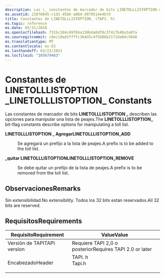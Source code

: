 ```yaml
---
description: Las \_ constantes de marcador de bits LINETOLLLISTOPTION describen las opciones para manipular una lista de peajes.
ms.assetid: 22878045-c1d1-45b6-a864-d979514e4b7d
title: Constantes de LINETOLLLISTOPTION_ (TAPI. h)
ms.topic: reference
ms.date: 05/31/2018
ms.openlocfilehash: 731bc284c4976ba150bda0df0c3f417b40a3a07a
ms.sourcegitcommit: c8ec1ded1ffffc364d3c4f560bb2171da0dc5040
ms.translationtype: MT
ms.contentlocale: es-ES
ms.lasthandoff: 03/22/2021
ms.locfileid: "105679403"
---
```

# <a name="linetolllistoption_-constants"></a><span data-ttu-id="51eae-103">Constantes de LINETOLLLISTOPTION \_</span><span class="sxs-lookup"><span data-stu-id="51eae-103">LINETOLLLISTOPTION\_ Constants</span></span>

<span data-ttu-id="51eae-104">Las constantes de marcador de bits **LINETOLLLISTOPTION \_** describen las opciones para manipular una lista de peajes.</span><span class="sxs-lookup"><span data-stu-id="51eae-104">The **LINETOLLLISTOPTION\_** bit-flag constants describe options for manipulating a toll list.</span></span>

<dl> <dt>

<span data-ttu-id="51eae-105"><span id="LINETOLLLISTOPTION_ADD"></span><span id="linetolllistoption_add"></span>**LINETOLLLISTOPTION \_ Agregar**</span><span class="sxs-lookup"><span data-stu-id="51eae-105"><span id="LINETOLLLISTOPTION_ADD"></span><span id="linetolllistoption_add"></span>**LINETOLLLISTOPTION\_ADD**</span></span>
</dt> <dd> <dl> <dt>



<span data-ttu-id="51eae-106">Se agregará un prefijo a la lista de peajes.</span><span class="sxs-lookup"><span data-stu-id="51eae-106">A prefix is to be added to the toll list.</span></span>


</dt> </dl> </dd> <dt>

<span data-ttu-id="51eae-107"><span id="LINETOLLLISTOPTION_REMOVE"></span><span id="linetolllistoption_remove"></span>**\_quitar LINETOLLLISTOPTION**</span><span class="sxs-lookup"><span data-stu-id="51eae-107"><span id="LINETOLLLISTOPTION_REMOVE"></span><span id="linetolllistoption_remove"></span>**LINETOLLLISTOPTION\_REMOVE**</span></span>
</dt> <dd> <dl> <dt>



<span data-ttu-id="51eae-108">Se debe quitar un prefijo de la lista de peajes.</span><span class="sxs-lookup"><span data-stu-id="51eae-108">A prefix is to be removed from the toll list.</span></span>


</dt> </dl> </dd> </dl>

## <a name="remarks"></a><span data-ttu-id="51eae-109">Observaciones</span><span class="sxs-lookup"><span data-stu-id="51eae-109">Remarks</span></span>

<span data-ttu-id="51eae-110">Sin extensibilidad.</span><span class="sxs-lookup"><span data-stu-id="51eae-110">No extensibility.</span></span> <span data-ttu-id="51eae-111">Todos los 32 bits están reservados.</span><span class="sxs-lookup"><span data-stu-id="51eae-111">All 32 bits are reserved.</span></span>

## <a name="requirements"></a><span data-ttu-id="51eae-112">Requisitos</span><span class="sxs-lookup"><span data-stu-id="51eae-112">Requirements</span></span>



| <span data-ttu-id="51eae-113">Requisito</span><span class="sxs-lookup"><span data-stu-id="51eae-113">Requirement</span></span> | <span data-ttu-id="51eae-114">Value</span><span class="sxs-lookup"><span data-stu-id="51eae-114">Value</span></span> |
|-------------------------|-----------------------------------------------------------------------------------|
| <span data-ttu-id="51eae-115">Versión de TAPI</span><span class="sxs-lookup"><span data-stu-id="51eae-115">TAPI version</span></span><br/> | <span data-ttu-id="51eae-116">Requiere TAPI 2,0 o posterior</span><span class="sxs-lookup"><span data-stu-id="51eae-116">Requires TAPI 2.0 or later</span></span><br/>                                             |
| <span data-ttu-id="51eae-117">Encabezado</span><span class="sxs-lookup"><span data-stu-id="51eae-117">Header</span></span><br/>       | <dl> <span data-ttu-id="51eae-118"><dt>TAPI. h</dt></span><span class="sxs-lookup"><span data-stu-id="51eae-118"><dt>Tapi.h</dt></span></span> </dl> |



 

 





